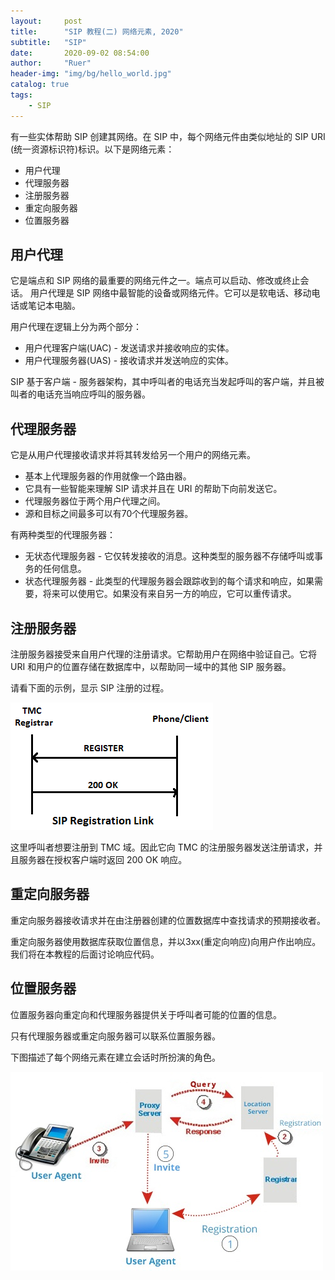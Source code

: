 ```yaml
---
layout:     post
title:      "SIP 教程(二) 网络元素, 2020"
subtitle:   "SIP"
date:       2020-09-02 08:54:00
author:     "Ruer"
header-img: "img/bg/hello_world.jpg"
catalog: true
tags:
    - SIP
---
```


有一些实体帮助 SIP 创建其网络。在 SIP 中，每个网络元件由类似地址的 SIP URI (统一资源标识符)标识。以下是网络元素：

* 用户代理
* 代理服务器
* 注册服务器
* 重定向服务器
* 位置服务器

## 用户代理

它是端点和 SIP 网络的最重要的网络元件之一。端点可以启动、修改或终止会话。 用户代理是 SIP 网络中最智能的设备或网络元件。它可以是软电话、移动电话或笔记本电脑。

用户代理在逻辑上分为两个部分：

* 用户代理客户端(UAC) - 发送请求并接收响应的实体。
* 用户代理服务器(UAS) - 接收请求并发送响应的实体。

SIP 基于客户端 - 服务器架构，其中呼叫者的电话充当发起呼叫的客户端，并且被叫者的电话充当响应呼叫的服务器。

## 代理服务器

它是从用户代理接收请求并将其转发给另一个用户的网络元素。

* 基本上代理服务器的作用就像一个路由器。
* 它具有一些智能来理解 SIP 请求并且在 URI 的帮助下向前发送它。
* 代理服务器位于两个用户代理之间。
* 源和目标之间最多可以有70个代理服务器。

有两种类型的代理服务器：

* 无状态代理服务器 - 它仅转发接收的消息。这种类型的服务器不存储呼叫或事务的任何信息。
* 状态代理服务器 - 此类型的代理服务器会跟踪收到的每个请求和响应，如果需要，将来可以使用它。如果没有来自另一方的响应，它可以重传请求。

## 注册服务器

注册服务器接受来自用户代理的注册请求。它帮助用户在网络中验证自己。它将 URI 和用户的位置存储在数据库中，以帮助同一域中的其他 SIP 服务器。

请看下面的示例，显示 SIP 注册的过程。

![1](/img/SIP/SIP注册过程.jpg)

这里呼叫者想要注册到 TMC 域。因此它向 TMC 的注册服务器发送注册请求，并且服务器在授权客户端时返回 200 OK 响应。

## 重定向服务器

重定向服务器接收请求并在由注册器创建的位置数据库中查找请求的预期接收者。

重定向服务器使用数据库获取位置信息，并以3xx(重定向响应)向用户作出响应。我们将在本教程的后面讨论响应代码。

## 位置服务器

位置服务器向重定向和代理服务器提供关于呼叫者可能的位置的信息。

只有代理服务器或重定向服务器可以联系位置服务器。

下图描述了每个网络元素在建立会话时所扮演的角色。

![2](/img/SIP/服务器角色扮演.jpg)